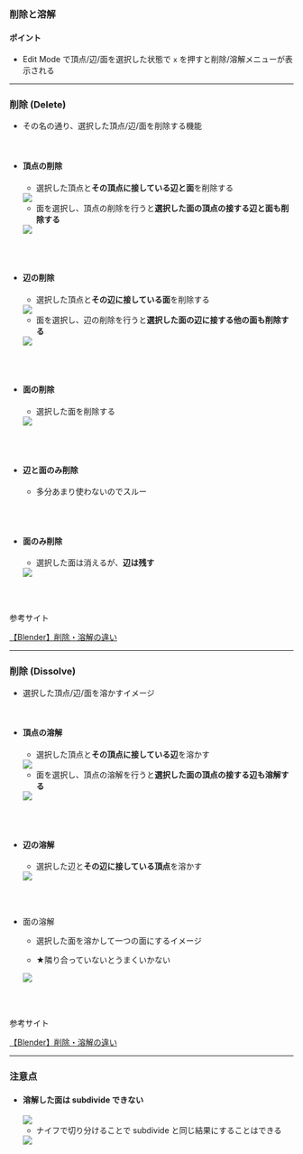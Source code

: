 ### 削除と溶解

#### ポイント

- Edit Mode で頂点/辺/面を選択した状態で `x` を押すと削除/溶解メニューが表示される

---

### 削除 (Delete)

- その名の通り、選択した頂点/辺/面を削除する機能

<br>

- #### 頂点の削除

    - 選択した頂点と**その頂点に接している辺と面**を削除する

    <img src="./img/Delete&Dissolve/Blender-Delete-Vertices_1.gif" />

    <br>

    - 面を選択し、頂点の削除を行うと**選択した面の頂点の接する辺と面も削除する**

    <img src="./img/Delete&Dissolve/Blender-Delete-Vertices_2.gif" />

<br>
<br>

- #### 辺の削除

    - 選択した頂点と**その辺に接している面**を削除する

    <img src="./img/Delete&Dissolve/Blender-Delete-Edges_1.gif" />

    <br>

    - 面を選択し、辺の削除を行うと**選択した面の辺に接する他の面も削除する**

    <img src="./img/Delete&Dissolve/Blender-Delete-Edges_2.gif" />

<br>
<br>

- #### 面の削除

    - 選択した面を削除する

    <img src="./img/Delete&Dissolve/Blender-Delete-Faces_1.gif" />

<br>
<br>

- #### 辺と面のみ削除

    - 多分あまり使わないのでスルー

<br>
<br>

- #### 面のみ削除

    - 選択した面は消えるが、**辺は残す**

    <img src="./img/Delete&Dissolve/Blender-Delete-Only-Faces_1.gif" />

<br>
<br>

参考サイト

[【Blender】削除・溶解の違い](https://saru-blender.com/delete)

---

### 削除 (Dissolve)

- 選択した頂点/辺/面を溶かすイメージ

<br>

- #### 頂点の溶解

    - 選択した頂点と**その頂点に接している辺**を溶かす

    <img src="./img/Delete&Dissolve/Blender-Dissolve-Vertices_1.gif" />

    <br>

    - 面を選択し、頂点の溶解を行うと**選択した面の頂点の接する辺も溶解する**

    <img src="./img/Delete&Dissolve/Blender-Dissolve-Vertices_2.gif" />

<br>
<br>

- #### 辺の溶解

    - 選択した辺と**その辺に接している頂点**を溶かす

    <img src="./img/Delete&Dissolve/Blender-Disssolve-Edges_1.gif" />

<br>
<br>

- 面の溶解

    - 選択した面を溶かして一つの面にするイメージ

    - ★隣り合っていないとうまくいかない

    <img src="./img/Delete&Dissolve/Blender-Dissolve-Faces_1.gif" />

<br>
<br>

参考サイト

[【Blender】削除・溶解の違い](https://saru-blender.com/delete)

---

### 注意点

- #### 溶解した面は subdivide できない

    <img src="./img/Delete&Dissolve/Blender-Dissolve-Subdivide_1.gif" />

    <br>

    - ナイフで切り分けることで subdivide と同じ結果にすることはできる

    <img src="./img/Delete&Dissolve/Blender-Dissolve-Subdivide_2.gif" />